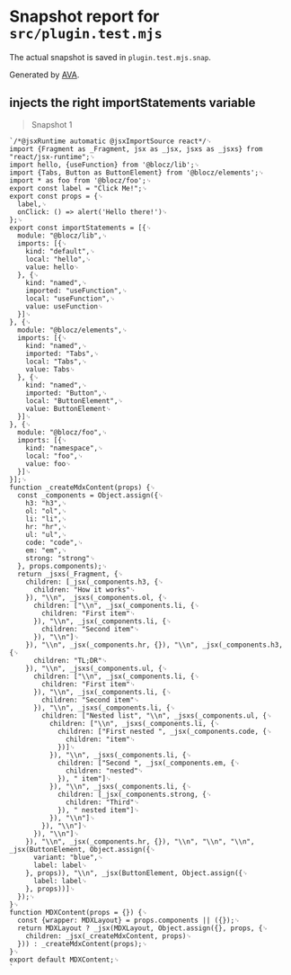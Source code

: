 # Snapshot report for `src/plugin.test.mjs`

The actual snapshot is saved in `plugin.test.mjs.snap`.

Generated by [AVA](https://avajs.dev).

## injects the right importStatements variable

> Snapshot 1

    `/*@jsxRuntime automatic @jsxImportSource react*/␊
    import {Fragment as _Fragment, jsx as _jsx, jsxs as _jsxs} from "react/jsx-runtime";␊
    import hello, {useFunction} from '@blocz/lib';␊
    import {Tabs, Button as ButtonElement} from '@blocz/elements';␊
    import * as foo from '@blocz/foo';␊
    export const label = "Click Me!";␊
    export const props = {␊
      label,␊
      onClick: () => alert('Hello there!')␊
    };␊
    export const importStatements = [{␊
      module: "@blocz/lib",␊
      imports: [{␊
        kind: "default",␊
        local: "hello",␊
        value: hello␊
      }, {␊
        kind: "named",␊
        imported: "useFunction",␊
        local: "useFunction",␊
        value: useFunction␊
      }]␊
    }, {␊
      module: "@blocz/elements",␊
      imports: [{␊
        kind: "named",␊
        imported: "Tabs",␊
        local: "Tabs",␊
        value: Tabs␊
      }, {␊
        kind: "named",␊
        imported: "Button",␊
        local: "ButtonElement",␊
        value: ButtonElement␊
      }]␊
    }, {␊
      module: "@blocz/foo",␊
      imports: [{␊
        kind: "namespace",␊
        local: "foo",␊
        value: foo␊
      }]␊
    }];␊
    function _createMdxContent(props) {␊
      const _components = Object.assign({␊
        h3: "h3",␊
        ol: "ol",␊
        li: "li",␊
        hr: "hr",␊
        ul: "ul",␊
        code: "code",␊
        em: "em",␊
        strong: "strong"␊
      }, props.components);␊
      return _jsxs(_Fragment, {␊
        children: [_jsx(_components.h3, {␊
          children: "How it works"␊
        }), "\\n", _jsxs(_components.ol, {␊
          children: ["\\n", _jsx(_components.li, {␊
            children: "First item"␊
          }), "\\n", _jsx(_components.li, {␊
            children: "Second item"␊
          }), "\\n"]␊
        }), "\\n", _jsx(_components.hr, {}), "\\n", _jsx(_components.h3, {␊
          children: "TL;DR"␊
        }), "\\n", _jsxs(_components.ul, {␊
          children: ["\\n", _jsx(_components.li, {␊
            children: "First item"␊
          }), "\\n", _jsx(_components.li, {␊
            children: "Second item"␊
          }), "\\n", _jsxs(_components.li, {␊
            children: ["Nested list", "\\n", _jsxs(_components.ul, {␊
              children: ["\\n", _jsxs(_components.li, {␊
                children: ["First nested ", _jsx(_components.code, {␊
                  children: "item"␊
                })]␊
              }), "\\n", _jsxs(_components.li, {␊
                children: ["Second ", _jsx(_components.em, {␊
                  children: "nested"␊
                }), " item"]␊
              }), "\\n", _jsxs(_components.li, {␊
                children: [_jsx(_components.strong, {␊
                  children: "Third"␊
                }), " nested item"]␊
              }), "\\n"]␊
            }), "\\n"]␊
          }), "\\n"]␊
        }), "\\n", _jsx(_components.hr, {}), "\\n", "\\n", "\\n", _jsx(ButtonElement, Object.assign({␊
          variant: "blue",␊
          label: label␊
        }, props)), "\\n", _jsx(ButtonElement, Object.assign({␊
          label: label␊
        }, props))]␊
      });␊
    }␊
    function MDXContent(props = {}) {␊
      const {wrapper: MDXLayout} = props.components || ({});␊
      return MDXLayout ? _jsx(MDXLayout, Object.assign({}, props, {␊
        children: _jsx(_createMdxContent, props)␊
      })) : _createMdxContent(props);␊
    }␊
    export default MDXContent;␊
    `
